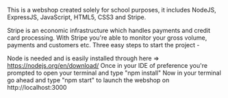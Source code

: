 This is a webshop created solely for school purposes, it includes NodeJS, ExpressJS, JavaScript, HTML5, CSS3 and Stripe.

Stripe is an economic infrastructure which handles payments and credit card processing.
With Stripe you're able to monitor your gross volume, payments and customers etc. Three easy steps to start the project -

Node is needed and is easily installed through here => https://nodejs.org/en/download/
Once in your IDE of preference you're prompted to open your terminal and type "npm install"
Now in your terminal go ahead and type "npm start" to launch the webshop on http://localhost:3000
